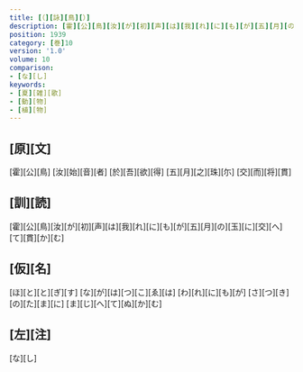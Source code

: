 ```yaml
---
title: [（][詠][鳥][）]
description: [霍][公][鳥][汝][が][初][声][は][我][れ][に][も][が][五][月][の][玉][に][交][へ][て][貫][か][む]
position: 1939
category: [巻]10
version: '1.0'
volume: 10
comparison:
- [な][し]
keywords:
- [夏][雑][歌]
- [動][物]
- [植][物]
---
```


## [原][文]

[霍][公][鳥] [汝][始][音][者] [於][吾][欲][得] [五][月][之][珠][尓] [交][而][将][貫]

## [訓][読]

[霍][公][鳥][汝][が][初][声][は][我][れ][に][も][が][五][月][の][玉][に][交][へ][て][貫][か][む]

## [仮][名]

[ほ][と][と][ぎ][す] [な][が][は][つ][こ][ゑ][は] [わ][れ][に][も][が] [さ][つ][き][の][た][ま][に] [ま][じ][へ][て][ぬ][か][む]

## [左][注]

[な][し]
